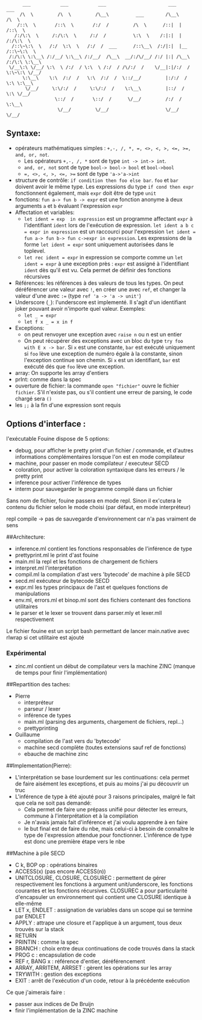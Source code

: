           ___           ___           ___                       ___           ___     
         /\  \         /\  \         /\__\          ___        /\__\         /\  \    
        /::\  \       /::\  \       /:/  /         /\  \      /::|  |       /::\  \   
       /:/\:\  \     /:/\:\  \     /:/  /          \:\  \    /:|:|  |      /:/\:\  \  
      /::\~\:\  \   /:/  \:\  \   /:/  /  ___      /::\__\  /:/|:|  |__   /::\~\:\  \ 
     /:/\:\ \:\__\ /:/__/ \:\__\ /:/__/  /\__\  __/:/\/__/ /:/ |:| /\__\ /:/\:\ \:\__\
     \/__\:\ \/__/ \:\  \ /:/  / \:\  \ /:/  / /\/:/  /    \/__|:|/:/  / \:\~\:\ \/__/
          \:\__\    \:\  /:/  /   \:\  /:/  /  \::/__/         |:/:/  /   \:\ \:\__\  
           \/__/     \:\/:/  /     \:\/:/  /    \:\__\         |::/  /     \:\ \/__/  
                      \::/  /       \::/  /      \/__/         /:/  /       \:\__\    
                       \/__/         \/__/                     \/__/         \/__/    


## Syntaxe: 
- opérateurs mathématiques simples : `+,-, /, *, =, <>, <, >, <=, >=, and, or, not`. 
   - Les opérateurs `+,-, /, *` sont de type `int -> int-> int`. 
   - `and, or, not` sont de type `bool-> bool-> bool` et `bool->bool` 
   - `=, <>, <, >, <=, >=` sont de type `'a->'a->int` 
- structure de contrôle: `if condition then foo else bar`. `foo` et `bar` doivent avoir le même type. Les expressions du type `if cond then expr` fonctionnent également, mais `expr` doit être de type `unit`
- fonctions: `fun a-> fun b -> expr` est une fonction anonyme à deux arguments `a` et `b` évaluant l'expression `expr`
- Affectation et variables:
     - `let ident = exp  in expression` est un programme affectant `expr` à l'identifiant `ident` lors de l'exécution de expression. `let ident a b c = expr in expression` est un raccourci pour l'expression `let ident = fun a-> fun b-> fun c->expr in expression`. Les expressions de la forme `let ident = expr` sont uniquement autorisées dans le toplevel.
     - `let rec ident = expr` in expression se comporte comme un `let ident = expr` à une exception près : `expr` est assigné à l'identifiant `ident` dès qu'il est vu. Cela permet de définir des fonctions récursives 
- Références: les références à des valeurs de tous les types. On peut déréférencer une valeur avec `!`, en créer une avec `ref`, et changer la valeur d'une avec `:=` (type `ref 'a -> 'a -> unit'`)
- Underscore (`_`): l'underscore est implementé. Il s'agit d'un identifiant joker pouvant avoir n'importe quel valeur. Exemples: 
    - `let _ = expr`
    - `let f x _ = x in f `
- Exceptions: 
    - on peut renvoyer une exception avec `raise n` ou n est un entier
    - On peut récupérer des exceptions avec un bloc du type `try foo with E x -> bar`. Si `x` est une constante, `bar` est exécuté uniquement si `foo` lève une exception de numéro égale à la constante, sinon l'exception continue son chemin. Si `x` est un identifiant, `bar` est exécuté dés que `foo` lève une exception.
- array: On supporte les array d'entiers
- prInt: comme dans la spec
- ouverture de fichier: la commande `open "fichier"` ouvre le fichier `fichier`. S'il n'existe pas, ou s'il contient une erreur de parsing, le code chargé sera `()`
- les `;;` à la fin d'une expression sont requis


## Options d'interface :
l'exécutable Fouine dispose de 5 options:
- debug, pour afficher le pretty print d'un fichier / commande, et d'autres informations complémentaires lorsque l'on est en mode compilateur
- machine, pour passer en mode compilateur / executeur SECD
- coloration, pour activer la coloration syntaxique dans les erreurs / le pretty print
- inference pour activer l'inférence de types
- interm pour sauvegarder le programme compilé dans un fichier

Sans nom de fichier, fouine passera en mode repl. Sinon il ex'cutera le contenu du fichier selon le mode choisi (par défaut, en mode interpréteur)


repl compile -> pas de sauvegarde d'environnement car n'a pas vraiment de sens

##Architecture:
- inference.ml contient les fonctions responsables de l'inférence de type
- prettyprint.ml le print d'ast fouine
- main.ml la repl et les fonctions de chargement de fichiers
- interpret.ml l'interprétation
- compil.ml la compilation d'ast vers 'bytecode' de machine à pile SECD
- secd.ml exécuteur de bytecode SECD
- expr.ml les types principaux de l'ast et quelques fonctions de manipulations
- env.ml, errors.ml et binop.ml sont des fichiers contenant des fonctions utilitaires
- le parser et le lexer se trouvent dans parser.mly et lexer.mll respectivement

Le fichier fouine est un script bash permettant de lancer main.native avec rlwrap si cet utilitaire est ajouté
### Expérimental
- zinc.ml contient un début de compilateur vers la machine ZINC (manque de temps pour 
finir l'implémentation)

##Repartition des taches:
- Pierre
    - interpréteur
    - parseur / lexer
    - inférence de types
    - main.ml (parsing des arguments, chargement de fichiers, repl...)
    - prettyprinting
- Guillaume
    - compilation de l'ast vers du 'bytecode'
    - machine secd complète (toutes extensions sauf ref de fonctions)
    - ebauche de machine zinc



##Implementation(Pierre):
- L'interprétation se base lourdement sur les continuations: cela permet de faire aisément les exceptions, et puis au moins j'ai pu découvrir un truc
- L'inférence de type à été ajouté pour 3 raisons principales, malgré le fait que cela ne soit pas demandé:
    - Cela permet de faire une prépass unifié pour détecter les erreurs, commune à l'interprétation et à la compilation
    - Je n'avais jamais fait d'inférence et j'ai voulu apprendre à en faire
    - le but final est de faire du nbe, mais celui-ci à besoin de connaître le type de l'expression attendue pour fonctionner. L'inférence de type est donc une première étape vers le nbe


##Machine à pile SECD

- C k, BOP op : opérations binaires
- ACCESS(x) (pas encore ACCESS(n)) 
- UNITCLOSURE, CLOSURE, CLOSUREC : permettent de gérer respectivement les fonctions à argument
unit/underscore, les fonctions courantes et les fonctions récursives. CLOSUREC a pour
particularité d'encapsuler un environnement qui contient une CLOSURE identique à elle-même
- LET x, ENDLET : assignation de variables dans un scope qui se termine par ENDLET
- APPLY : attrape une closure et l'applique à un argument, tous deux trouvés sur la stack
- RETURN 
- PRINTIN : comme la spec
- BRANCH : choix entre deux continuations de code trouvés dans la stack
- PROG c : encapsulation de code
- REF r, BANG x : référence d'entier, déréférencement
- ARRAY, ARRITEM, ARRSET : gèrent les opérations sur les array
- TRYWITH : gestion des exceptions
- EXIT : arrêt de l'exécution d'un code, retour à la précédente exécution

Ce que j'aimerais faire :
- passer aux indices de De Bruijn
- finir l'implémentation de la ZINC machine
